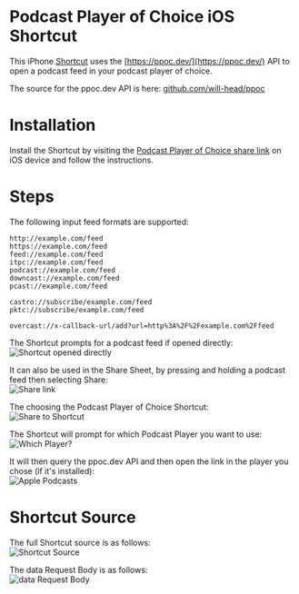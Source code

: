 # Podcast Player of Choice iOS Shortcut

This iPhone [Shortcut](https://support.apple.com/en-ca/HT209055) uses the [https://ppoc.dev/](https://ppoc.dev/) API to open a podcast feed in your podcast player of choice.

The source for the ppoc.dev API is here: [github.com/will-head/ppoc](https://github.com/will-head/ppoc)

# Installation

Install the Shortcut by visiting the [Podcast Player of Choice share link](https://www.icloud.com/shortcuts/f8621e6c589f4f1bb957b2d16d526a21) on iOS device and follow the instructions.

# Steps

The following input feed formats are supported:
```
http://example.com/feed
https://example.com/feed
feed://example.com/feed
itpc://example.com/feed
podcast://example.com/feed
downcast://example.com/feed
pcast://example.com/feed

castro://subscribe/example.com/feed
pktc://subscribe/example.com/feed

overcast://x-callback-url/add?url=http%3A%2F%2Fexample.com%2Ffeed
```

The Shortcut prompts for a podcast feed if opened directly:  
![Shortcut opened directly](./media/Podcast-Player-of-Choice-Shortcut-Open.png)

It can also be used in the Share Sheet, by pressing and holding a podcast feed then selecting Share:  
![Share link](./media/Podcast-Feed-Share.png)

The choosing the Podcast Player of Choice Shortcut:  
![Share to Shortcut](./media/Podcast-Feed-Open-Shortcut.png)

The Shortcut will prompt for which Podcast Player you want to use:  
![Which Player?](./media/Podcast-Player-of-Choice-Shortcut-Player.png)

It will then query the ppoc.dev API and then open the link in the player you chose (if it's installed):  
![Apple Podcasts](./media/Podcast-Player-of-Choice-Shortcut-Apple-Podcasts.png)

# Shortcut Source

The full Shortcut source is as follows:  
![Shortcut Source](./media/Podcast-Player-of-Choice-Shortcut-Steps.png)

The data Request Body is as follows:  
![data Request Body](./media/Podcast-Player-of-Choice-Shortcut-Data-Value.png)
